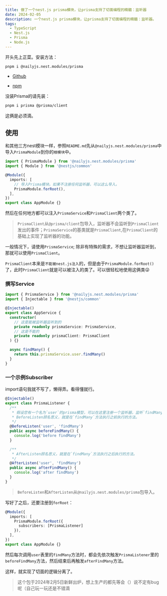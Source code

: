 ```yaml
---
title: 做了一个nest.js prisma模块，让prisma支持了切面编程的精髓：监听器
date: 2024-02-05
description: 一个nest.js prisma模块，让prisma支持了切面编程的精髓：监听器。
tags:
  - TypeScript
  - Nest.js
  - Prisma
  - Node.js
---
```


开头先上正菜。安装方法：
```bash
pnpm i @nailyjs.nest.modules/prisma
```

- [Github](https://github.com/nailyjs/nest-prisma)

- [npm](https://www.npmjs.com/package/@nailyjs.nest.modules/prisma)

没装Prisma的请先装：
```bash
pnpm i prisma @prisma/client
```
这俩是必须滴。

## 使用

和其他三方nest模块一样，参照`README.md`先从`@nailyjs.nest.modules/prisma`中导入`PrismaModule`到你的`根模块`中。

```typescript
import { PrismaModule } from '@nailyjs.nest.modules/prisma'
import { Module } from '@nestjs/common'

@Module({
  imports: [
    // 导入Prisma模块。如果不注册任何监听器，可以这么导入。
    PrismaModule.forRoot(),
  ],
})
export class AppModule {}
```
然后在任何地方都可以注入`PrismaService`和`PrismaClient`两个类了。

> `PrismaClient`从`@prisma/client`包导入，监听器不会监听到`PrismaClient`发出的事件；`PrismaService`的基类就是`PrismaClient`,在`PrismaClient`的基础上实现了监听器的功能。

一般情况下，请使用`PrismaService`; 除非有特殊的需求，不想让监听器监听到，那就可以使用`PrismaClient`。

`PrismaClient`本来是`不能被nest.js注入`的，但是由于`PrismaModule.forRoot()`了，此时`PrismaClient`就是可以被注入的类了。可以很轻松地使用这俩类😜

### 撰写Service

```typescript
import { PrismaService } from '@nailyjs.nest.modules/prisma'
import { Injectable } from '@nestjs/common'

@Injectable()
export class AppService {
  constructor(
    // 这是能被监听器监听到的
    private readonly prismaService: PrismaService,
    // 这是不能的
    private readonly prismaClient: PrismaClient
  ) {}

  async findMany() {
    return this.prismaService.user.findMany()
  }
}
```

### 一个示例Subscriber

import语句我就不写了，懒得弄。看得懂就行。

```typescript
@Injectable()
export class PrismaListener {
  /**
   * 假设您有一个名为`user`的prisma模型，可以在这里注册一个监听器，监听`findMany`事件。
   * BeforeListen顾名思义，就是在`findMany`方法执行之前执行的方法。
   */
  @BeforeListen('user', 'findMany')
  public async beforeFindMany() {
    console.log('before findMany')
  }

  /**
   * AfterListen顾名思义，就是在`findMany`方法执行之后执行的方法。
   */
  @AfterListen('user', 'findMany')
  public async afterFindMany() {
    console.log('after findMany')
  }
}
```
> `BeforeListen`和`AfterListen`从`@nailyjs.nest.modules/prisma`包导入。

写好了之后，还要注册到`forRoot`：
```typescript
@Module({
  imports: [
    PrismaModule.forRoot({
      subscribers: [PrismaListener]
    }),
  ],
})
export class AppModule {}
```

然后每次调用`user`表里的`findMany`方法时，都会先依次触发`PrismaListener`里的`beforeFindMany`方法，然后结束后再触发`afterFindMany`方法。

这样，就实现了切面的逻辑分离了。

> 这个包于2024年2月5日新鲜出炉，想上生产的都先等会（）说不定有bug呢（自己玩一玩还是不错滴
